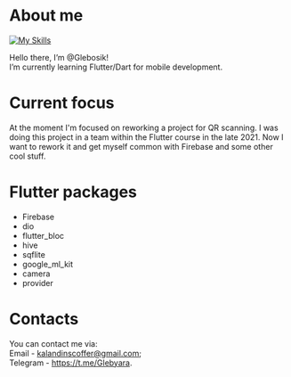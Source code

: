 # About me
[![My Skills](https://skillicons.dev/icons?i=git,docker,c,cpp,qt,java,dart,flutter,firebase,mysql,vscode)](https://skillicons.dev)

Hello there, I’m @Glebosik!  
I’m currently learning Flutter/Dart for mobile development.

# Current focus

At the moment I'm focused on reworking a project for QR scanning.
I was doing this project in a team within the Flutter course in the late 2021. 
Now I want to rework it and get myself common with Firebase and some other cool stuff.

# Flutter packages

- Firebase
- dio
- flutter_bloc
- hive
- sqflite
- google_ml_kit
- camera
- provider

# Contacts
You can contact me via:  
Email - kalandinscoffer@gmail.com;  
Telegram - https://t.me/Glebyara.  
